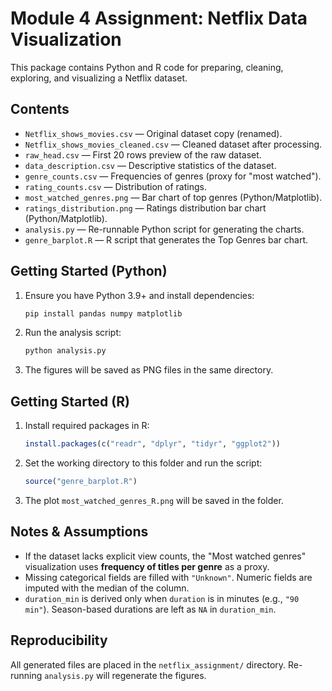 # Module 4 Assignment: Netflix Data Visualization

This package contains Python and R code for preparing, cleaning, exploring, and visualizing a Netflix dataset.

## Contents
- `Netflix_shows_movies.csv` — Original dataset copy (renamed).
- `Netflix_shows_movies_cleaned.csv` — Cleaned dataset after processing.
- `raw_head.csv` — First 20 rows preview of the raw dataset.
- `data_description.csv` — Descriptive statistics of the dataset.
- `genre_counts.csv` — Frequencies of genres (proxy for "most watched").
- `rating_counts.csv` — Distribution of ratings.
- `most_watched_genres.png` — Bar chart of top genres (Python/Matplotlib).
- `ratings_distribution.png` — Ratings distribution bar chart (Python/Matplotlib).
- `analysis.py` — Re-runnable Python script for generating the charts.
- `genre_barplot.R` — R script that generates the Top Genres bar chart.

## Getting Started (Python)
1. Ensure you have Python 3.9+ and install dependencies:
   ```bash
   pip install pandas numpy matplotlib
   ```
2. Run the analysis script:
   ```bash
   python analysis.py
   ```
3. The figures will be saved as PNG files in the same directory.

## Getting Started (R)
1. Install required packages in R:
   ```r
   install.packages(c("readr", "dplyr", "tidyr", "ggplot2"))
   ```
2. Set the working directory to this folder and run the script:
   ```r
   source("genre_barplot.R")
   ```
3. The plot `most_watched_genres_R.png` will be saved in the folder.

## Notes & Assumptions
- If the dataset lacks explicit view counts, the "Most watched genres" visualization uses **frequency of titles per genre** as a proxy.
- Missing categorical fields are filled with `"Unknown"`. Numeric fields are imputed with the median of the column.
- `duration_min` is derived only when `duration` is in minutes (e.g., `"90 min"`). Season-based durations are left as `NA` in `duration_min`.

## Reproducibility
All generated files are placed in the `netflix_assignment/` directory. Re-running `analysis.py` will regenerate the figures.